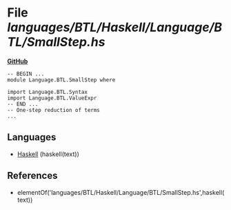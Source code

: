 # File _languages/BTL/Haskell/Language/BTL/SmallStep.hs_
**[GitHub](https://github.com/softlang/yas/blob/master/languages/BTL/Haskell/Language/BTL/SmallStep.hs)**
```
-- BEGIN ...
module Language.BTL.SmallStep where

import Language.BTL.Syntax
import Language.BTL.ValueExpr
-- END ...
-- One-step reduction of terms
...
```

## Languages
* [Haskell](../languages/Haskell.md) (haskell(text))

## References
* elementOf('languages/BTL/Haskell/Language/BTL/SmallStep.hs',haskell(text))
